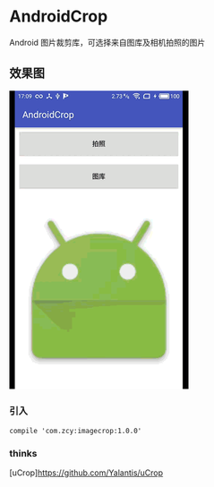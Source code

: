 # AndroidCrop
Android 图片裁剪库，可选择来自图库及相机拍照的图片
## 效果图

<img src="preview.gif"/>

### 引入
```
compile 'com.zcy:imagecrop:1.0.0'
```
### thinks
[uCrop]https://github.com/Yalantis/uCrop